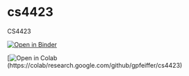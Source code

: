 # cs4423
CS4423

[![Open in Binder](https://mybinder.org/badge_logo.svg)](https://mybinder.org/v2/gh/gpfeiffer/cs4423/master)

[![Open in Colab](https://colab.research.google.com/assets/colab-badge.svg)(https://colab/research.google.com/github/gpfeiffer/cs4423)

